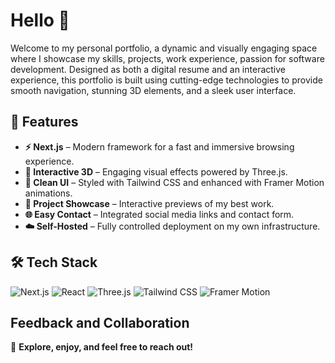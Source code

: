 
#  Hello 👋
Welcome to my personal portfolio, a dynamic and visually engaging space where I showcase my skills, projects, work experience, passion for software development. Designed as both a digital resume and an interactive experience, this portfolio is built using cutting-edge technologies to provide smooth navigation, stunning 3D elements, and a sleek user interface.

## 🚀 Features

- **⚡ Next.js** – Modern framework for a fast and immersive browsing experience.
- **🎨 Interactive 3D** – Engaging visual effects powered by Three.js.
- **💎 Clean UI** – Styled with Tailwind CSS and enhanced with Framer Motion animations.
- **📂 Project Showcase** – Interactive previews of my best work.
- **🌐 Easy Contact** – Integrated social media links and contact form.
- **☁️ Self-Hosted** – Fully controlled deployment on my own infrastructure.

## 🛠 Tech Stack

![Next.js](https://img.shields.io/badge/Next.js-black?style=for-the-badge&logo=next.js&logoColor=white)
![React](https://img.shields.io/badge/React-gray?style=for-the-badge&logo=react&logoColor=61DAFB)
![Three.js](https://img.shields.io/badge/Three.js-000000?style=for-the-badge&logo=three.js&logoColor=white)
![Tailwind CSS](https://img.shields.io/badge/Tailwind%20CSS-0F172A?style=for-the-badge&logo=tailwind-css&logoColor=white)
![Framer Motion](https://img.shields.io/badge/Framer%20Motion-0055FF?style=for-the-badge&logo=framer&logoColor=white)

## Feedback and Collaboration

🚀 **Explore, enjoy, and feel free to reach out!**
